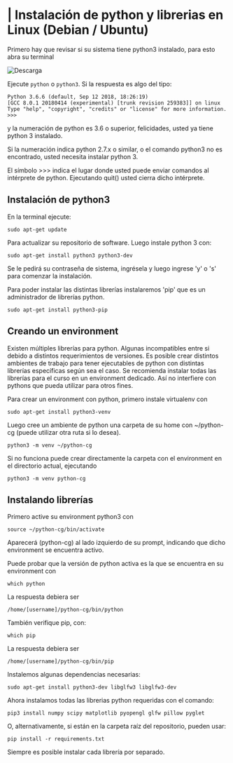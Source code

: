 |
Instalación de python y librerias en Linux (Debian / Ubuntu)
=======

Primero hay que revisar si su sistema tiene python3 instalado, para esto abra su terminal

![Descarga](./captures/captura001.jpg)

Ejecute ``python`` o ``python3``. Si la respuesta es algo del tipo:

    Python 3.6.6 (default, Sep 12 2018, 18:26:19)
    [GCC 8.0.1 20180414 (experimental) [trunk revision 259383]] on linux
    Type "help", "copyright", "credits" or "license" for more information.
    >>>

y la numeración de python es 3.6 o superior, felicidades, usted ya tiene python 3 instalado.

Si la numeración indica python 2.7.x o similar, o el comando python3 no es encontrado, usted necesita instalar python 3.

El símbolo >>> indica el lugar donde usted puede enviar comandos al intérprete de python. Ejecutando quit() usted cierra dicho intérprete.

Instalación de python3
----------------------

En la terminal ejecute:

    sudo apt-get update

Para actualizar su repositorio de software. Luego instale python 3 con:

    sudo apt-get install python3 python3-dev

Se le pedirá su contraseña de sistema, ingrésela y luego ingrese 'y' o 's' para comenzar la instalación.

Para poder instalar las distintas librerías instalaremos 'pip' que es un administrador de librerías python.

    sudo apt-get install python3-pip

Creando un environment
----------------------

Existen múltiples librerías para python. Algunas incompatibles entre si debido a distintos requerimientos de versiones. Es posible crear distintos ambientes de trabajo para tener ejecutables de python con distintas librerías específicas según sea el caso. Se recomienda instalar todas las librerías para el curso en un environment dedicado. Así no interfiere con pythons que pueda utilizar para otros fines.

Para crear un environment con python, primero instale virtualenv con

    sudo apt-get install python3-venv

Luego cree un ambiente de python una carpeta de su home con ~/python-cg (puede utilizar otra ruta si lo desea).

    python3 -m venv ~/python-cg

Si no funciona puede crear directamente la carpeta con el environment en el directorio actual, ejecutando

    python3 -m venv python-cg


Instalando librerías
--------------------

Primero active su environment python3 con

    source ~/python-cg/bin/activate

Aparecerá (python-cg) al lado izquierdo de su prompt, indicando que dicho environment se encuentra activo.

Puede probar que la versión de python activa es la que se encuentra en su environment con

    which python

La respuesta debiera ser 

    /home/[username]/python-cg/bin/python

También verifique pip, con:

    which pip

La respuesta debiera ser 

    /home/[username]/python-cg/bin/pip

Instalemos algunas dependencias necesarias:

    sudo apt-get install python3-dev libglfw3 libglfw3-dev

Ahora instalamos todas las librerias python requeridas con el comando:

    pip3 install numpy scipy matplotlib pyopengl glfw pillow pyglet

O, alternativamente, si están en la carpeta raíz del repositorio, pueden usar:

    pip install -r requirements.txt

Siempre es posible instalar cada librería por separado.
